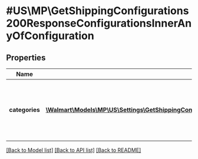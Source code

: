 # #US\MP\GetShippingConfigurations200ResponseConfigurationsInnerAnyOfConfiguration

## Properties

Name | Type | Description | Notes
------------ | ------------- | ------------- | -------------
**categories** | [**\Walmart\Models\MP\US\Settings\GetShippingConfigurations200ResponseConfigurationsInnerAnyOfConfigurationCategoriesInner[]**](GetShippingConfigurations200ResponseConfigurationsInnerAnyOfConfigurationCategoriesInner.md) | List of item setup category level lag time exceptions configured for seller | [optional]


[[Back to Model list]](../) [[Back to API list]](../../Api/US/MP) [[Back to README]](../../README.md)
